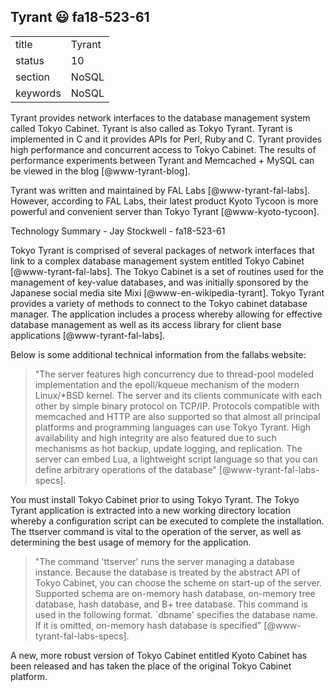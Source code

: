 ## Tyrant :smiley: fa18-523-61


|          |            |
| -------- | ---------- |
| title    | Tyrant     | 
| status   | 10         |
| section  | NoSQL      |
| keywords | NoSQL      |



Tyrant provides network interfaces to the database management system
called Tokyo Cabinet. Tyrant is also called as Tokyo Tyrant. Tyrant is
implemented in C and it provides APIs for Perl, Ruby and C. Tyrant
provides high performance and concurrent access to Tokyo Cabinet. The
results of performance experiments between Tyrant and Memcached +
MySQL can be viewed in the blog [@www-tyrant-blog].

Tyrant was written and maintained by FAL
Labs [@www-tyrant-fal-labs].  However, according to FAL Labs,
their latest product Kyoto Tycoon is more powerful and convenient
server than Tokyo Tyrant [@www-kyoto-tycoon].

Technology Summary - Jay Stockwell - fa18-523-61

Tokyo Tyrant is comprised of several packages of network interfaces that link to a complex database management system entitled Tokyo Cabinet [@www-tyrant-fal-labs]. The  Tokyo Cabinet is a set of routines used for the management of key-value databases, and was initially sponsored by the Japanese social media site Mixi [@www-en-wikipedia-tyrant]. Tokyo Tyrant provides a variety of methods to connect to the Tokyo cabinet database manager. The application includes a process whereby allowing for effective database management as well as its access library for client base applications [@www-tyrant-fal-labs].

Below is some additional technical information from the fallabs website:

> "The server features high concurrency due to thread-pool modeled implementation and the epoll/kqueue mechanism of the modern Linux/*BSD kernel. The server and its clients communicate with each other by simple binary protocol on TCP/IP. Protocols compatible with memcached and HTTP are also supported so that almost all principal platforms and programming languages can use Tokyo Tyrant. High availability and high integrity are also featured due to such mechanisms as hot backup, update logging, and replication. The server can embed Lua, a lightweight script language so that you can define arbitrary operations of the database" [@www-tyrant-fal-labs-specs].

You must install Tokyo Cabinet prior to using Tokyo Tyrant. The Tokyo Tyrant application is extracted into a new working directory location whereby a configuration script can be executed to complete the installation. The ttserver command is vital to the operation of the server, as well as determining the best usage of memory for the application.

> "The command 'ttserver' runs the server managing a database instance. Because the database is treated by the abstract API of Tokyo Cabinet, you can choose the scheme on start-up of the server. Supported schema are on-memory hash database, on-memory tree database, hash database, and B+ tree database. This command is used in the following format. `dbname' specifies the database name. If it is omitted, on-memory hash database is specified" [@www-tyrant-fal-labs-specs].

A new, more robust version of Tokyo Cabinet entitled Kyoto Cabinet has been released and has taken the place of the original Tokyo Cabinet platform. 


